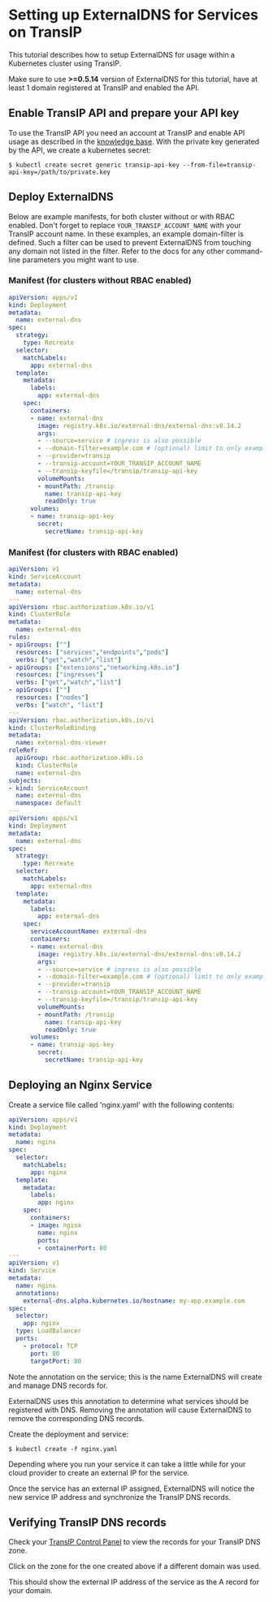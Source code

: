 # Setting up ExternalDNS for Services on TransIP

This tutorial describes how to setup ExternalDNS for usage within a Kubernetes cluster using TransIP.

Make sure to use **>=0.5.14** version of ExternalDNS for this tutorial, have at least 1 domain registered at TransIP and enabled the API.

## Enable TransIP API and prepare your API key

To use the TransIP API you need an account at TransIP and enable API usage as described in the [knowledge base](https://www.transip.eu/knowledgebase/entry/77-want-use-the-transip-api/). With the private key generated by the API, we create a kubernetes secret:

```console
$ kubectl create secret generic transip-api-key --from-file=transip-api-key=/path/to/private.key
```

## Deploy ExternalDNS

Below are example manifests, for both cluster without or with RBAC enabled. Don't forget to replace `YOUR_TRANSIP_ACCOUNT_NAME` with your TransIP account name. In these examples, an example domain-filter is defined. Such a filter can be used to prevent ExternalDNS from touching any domain not listed in the filter. Refer to the docs for any other command-line parameters you might want to use.

### Manifest (for clusters without RBAC enabled)

```yaml
apiVersion: apps/v1
kind: Deployment
metadata:
  name: external-dns
spec:
  strategy:
    type: Recreate
  selector:
    matchLabels:
      app: external-dns
  template:
    metadata:
      labels:
        app: external-dns
    spec:
      containers:
      - name: external-dns
        image: registry.k8s.io/external-dns/external-dns:v0.14.2
        args:
        - --source=service # ingress is also possible
        - --domain-filter=example.com # (optional) limit to only example.com domains
        - --provider=transip
        - --transip-account=YOUR_TRANSIP_ACCOUNT_NAME
        - --transip-keyfile=/transip/transip-api-key
        volumeMounts:
        - mountPath: /transip
          name: transip-api-key
          readOnly: true
      volumes:
      - name: transip-api-key
        secret:
          secretName: transip-api-key
```

### Manifest (for clusters with RBAC enabled)

```yaml
apiVersion: v1
kind: ServiceAccount
metadata:
  name: external-dns
---
apiVersion: rbac.authorization.k8s.io/v1
kind: ClusterRole
metadata:
  name: external-dns
rules:
- apiGroups: [""]
  resources: ["services","endpoints","pods"]
  verbs: ["get","watch","list"]
- apiGroups: ["extensions","networking.k8s.io"]
  resources: ["ingresses"]
  verbs: ["get","watch","list"]
- apiGroups: [""]
  resources: ["nodes"]
  verbs: ["watch", "list"]
---
apiVersion: rbac.authorization.k8s.io/v1
kind: ClusterRoleBinding
metadata:
  name: external-dns-viewer
roleRef:
  apiGroup: rbac.authorization.k8s.io
  kind: ClusterRole
  name: external-dns
subjects:
- kind: ServiceAccount
  name: external-dns
  namespace: default
---
apiVersion: apps/v1
kind: Deployment
metadata:
  name: external-dns
spec:
  strategy:
    type: Recreate
  selector:
    matchLabels:
      app: external-dns
  template:
    metadata:
      labels:
        app: external-dns
    spec:
      serviceAccountName: external-dns
      containers:
      - name: external-dns
        image: registry.k8s.io/external-dns/external-dns:v0.14.2
        args:
        - --source=service # ingress is also possible
        - --domain-filter=example.com # (optional) limit to only example.com domains
        - --provider=transip
        - --transip-account=YOUR_TRANSIP_ACCOUNT_NAME
        - --transip-keyfile=/transip/transip-api-key
        volumeMounts:
        - mountPath: /transip
          name: transip-api-key
          readOnly: true
      volumes:
      - name: transip-api-key
        secret:
          secretName: transip-api-key
```

## Deploying an Nginx Service

Create a service file called 'nginx.yaml' with the following contents:

```yaml
apiVersion: apps/v1
kind: Deployment
metadata:
  name: nginx
spec:
  selector:
    matchLabels:
      app: nginx
  template:
    metadata:
      labels:
        app: nginx
    spec:
      containers:
      - image: nginx
        name: nginx
        ports:
        - containerPort: 80
---
apiVersion: v1
kind: Service
metadata:
  name: nginx
  annotations:
    external-dns.alpha.kubernetes.io/hostname: my-app.example.com
spec:
  selector:
    app: nginx
  type: LoadBalancer
  ports:
    - protocol: TCP
      port: 80
      targetPort: 80
```

Note the annotation on the service; this is the name ExternalDNS will create and manage DNS records for.

ExternalDNS uses this annotation to determine what services should be registered with DNS. Removing the annotation will cause ExternalDNS to remove the corresponding DNS records.

Create the deployment and service:

```console
$ kubectl create -f nginx.yaml
```

Depending where you run your service it can take a little while for your cloud provider to create an external IP for the service.

Once the service has an external IP assigned, ExternalDNS will notice the new service IP address and synchronize the TransIP DNS records.

## Verifying TransIP DNS records

Check your [TransIP Control Panel](https://transip.eu/cp) to view the records for your TransIP DNS zone.

Click on the zone for the one created above if a different domain was used.

This should show the external IP address of the service as the A record for your domain.
